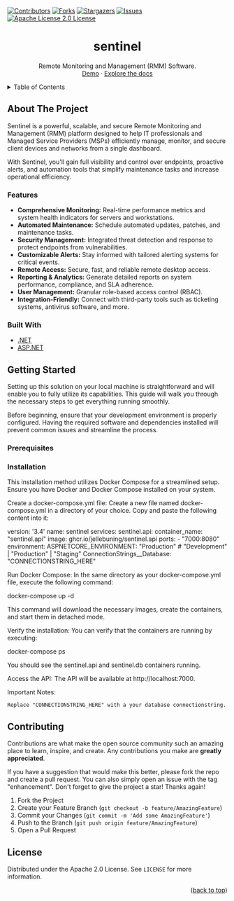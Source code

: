 <div id="top"></div>

<!-- Readme template from https://github.com/othneildrew/Best-README-Template -->

<!-- PROJECT SHIELDS -->
<!--
*** I'm using markdown "reference style" links for readability.
*** Reference links are enclosed in brackets [ ] instead of parentheses ( ).
*** See the bottom of this document for the declaration of the reference variables
*** for contributors-url, forks-url, etc. This is an optional, concise syntax you may use.
*** https://www.markdownguide.org/basic-syntax/#reference-style-links
-->

[![Contributors][contributors-shield]][contributors-url]
[![Forks][forks-shield]][forks-url]
[![Stargazers][stars-shield]][stars-url]
[![Issues][issues-shield]][issues-url]
[![Apache License 2.0 License][license-shield]][license-url]



<div align="center">

<h1 align="center">sentinel</h3>

  <p align="center">
    Remote Monitoring and Management (RMM) Software.
    <br />
    <a href="https://JelleBuning/sentinel/not_found">Demo</a>
    ·
    <a href="https://github.com/JelleBuning/sentinel/wiki">Explore the docs</a>
  </p>
</div>



<!-- TABLE OF CONTENTS -->
<details>
  <summary>Table of Contents</summary>
  <ol>
    <li>
      <a href="#about-the-project">About The Project</a>
      <ul>
        <li><a href="#features">Features</a></li>
        <li><a href="#built-with">Built With</a></li>
      </ul>
    </li>
    <li>
      <a href="#getting-started">Getting Started</a>
      <ul>
        <li><a href="#prerequisites">Prerequisites</a></li>
        <li><a href="#installation">Installation</a></li>
      </ul>
    </li>
    <li><a href="#contributing">Contributing</a></li>
    <li><a href="#license">License</a></li>
  </ol>
</details>



<!-- ABOUT THE PROJECT -->
## About The Project

Sentinel is a powerful, scalable, and secure Remote Monitoring and Management (RMM) platform designed to help IT professionals and Managed Service Providers (MSPs) efficiently manage, monitor, and secure client devices and networks from a single dashboard.

With Sentinel, you'll gain full visibility and control over endpoints, proactive alerts, and automation tools that simplify maintenance tasks and increase operational efficiency.


### Features
- **Comprehensive Monitoring:** Real-time performance metrics and system health indicators for servers and workstations.
- **Automated Maintenance:** Schedule automated updates, patches, and maintenance tasks.
- **Security Management:** Integrated threat detection and response to protect endpoints from vulnerabilities.
- **Customizable Alerts:** Stay informed with tailored alerting systems for critical events.
- **Remote Access:** Secure, fast, and reliable remote desktop access.
- **Reporting & Analytics:** Generate detailed reports on system performance, compliance, and SLA adherence.
- **User Management:** Granular role-based access control (RBAC).
- **Integration-Friendly:** Connect with third-party tools such as ticketing systems, antivirus software, and more.


### Built With

* [.NET](https://dotnet.microsoft.com/en-us/)
* [ASP.NET](https://dotnet.microsoft.com/en-us/apps/aspnet)


<!-- GETTING STARTED -->
## Getting Started
Setting up this solution on your local machine is straightforward and will enable you to fully utilize its capabilities. This guide will walk you through the necessary steps to get everything running smoothly.

Before beginning, ensure that your development environment is properly configured. Having the required software and dependencies installed will prevent common issues and streamline the process.

### Prerequisites

### Installation
This installation method utilizes Docker Compose for a streamlined setup. Ensure you have Docker and Docker Compose installed on your system.

Create a docker-compose.yml file: Create a new file named docker-compose.yml in a directory of your choice. Copy and paste the following content into it:

version: '3.4'
name: sentinel
services:
  sentinel.api:
    container_name: "sentinel.api"
    image: ghcr.io/jellebuning/sentinel.api
    ports:
      - "7000:8080"
    environment:
      ASPNETCORE_ENVIRONMENT: "Production" # "Development" | "Production" | "Staging"
      ConnectionStrings__Database: "CONNECTIONSTRING_HERE"

Run Docker Compose: In the same directory as your docker-compose.yml file, execute the following command:

docker-compose up -d

This command will download the necessary images, create the containers, and start them in detached mode.

Verify the installation: You can verify that the containers are running by executing:

docker-compose ps

You should see the sentinel.api and sentinel.db containers running.

Access the API: The API will be available at http://localhost:7000.

Important Notes:

    Replace "CONNECTIONSTRING_HERE" with a your database connectionstring.

<!-- CONTRIBUTING -->
## Contributing

Contributions are what make the open source community such an amazing place to learn, inspire, and create. Any contributions you make are **greatly appreciated**.

If you have a suggestion that would make this better, please fork the repo and create a pull request. You can also simply open an issue with the tag "enhancement".
Don't forget to give the project a star! Thanks again!

1. Fork the Project
2. Create your Feature Branch (`git checkout -b feature/AmazingFeature`)
3. Commit your Changes (`git commit -m 'Add some AmazingFeature'`)
4. Push to the Branch (`git push origin feature/AmazingFeature`)
5. Open a Pull Request


<!-- LICENSE -->
## License

Distributed under the Apache 2.0 License. See `LICENSE` for more information.


<p align="right">(<a href="#top">back to top</a>)</p>



<!-- MARKDOWN LINKS & IMAGES -->
<!-- https://www.markdownguide.org/basic-syntax/#reference-style-links -->
[contributors-shield]: https://img.shields.io/github/contributors/JelleBuning/sentinel.svg?style=for-the-badge
[contributors-url]: https://github.com/JelleBuning/sentinel/graphs/contributors
[forks-shield]: https://img.shields.io/github/forks/JelleBuning/sentinel.svg?style=for-the-badge
[forks-url]: https://github.com/JelleBuning/sentinel/network/members
[stars-shield]: https://img.shields.io/github/stars/JelleBuning/sentinel.svg?style=for-the-badge
[stars-url]: https://github.com/JelleBuning/sentinel/stargazers
[issues-shield]: https://img.shields.io/github/issues/JelleBuning/sentinel.svg?style=for-the-badge
[issues-url]: https://github.com/JelleBuning/sentinel/issues
[license-shield]: https://img.shields.io/github/license/JelleBuning/sentinel.svg?style=for-the-badge
[license-url]: https://github.com/JelleBuning/sentinel/blob/master/LICENSE
